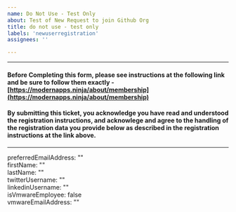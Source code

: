 ```yaml
---
name: Do Not Use - Test Only
about: Test of New Request to join Github Org
title: do not use - test only
labels: 'newuserregistration'
assignees: ''

---
```

---
#### Before Completing this form, please see instructions at the following link and be sure to follow them exactly - [https://modernapps.ninja/about/membership](https://modernapps.ninja/about/membership)

#### By submitting this ticket, you acknowledge you have read and understood the registration instructions, and acknowlege and agree to the handling of the registration data you provide below as described in the registration instructions at the link above.
---

preferredEmailAddress: ""  
firstName: ""  
lastName: ""  
twitterUsername: ""  
linkedinUsername: ""  
isVmwareEmployee: false  
vmwareEmailAddress: ""